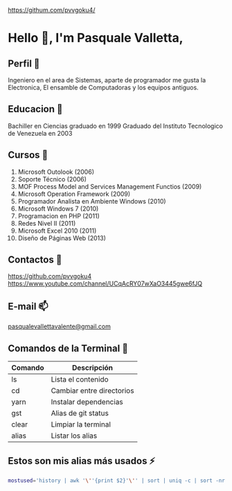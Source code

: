 https://githum.com/pvvgoku4/

# Hello 👋, I'm Pasquale Valletta,

## Perfil 💬
Ingeniero en el area de Sistemas, aparte de programador me gusta la Electronica, El ensamble de Computadoras
y los equipos antiguos.

## Educacion 💬
Bachiller en Ciencias graduado en 1999
Graduado del Instituto Tecnologico de Venezuela en 2003

## Cursos 💬
1. Microsoft Outolook (2006)
1. Soporte Técnico (2006)
1. MOF Process Model and Services Management Functios (2009)
1. Microsoft Operation Framework (2009)
1. Programador Analista en Ambiente Windows (2010)
1. Microsoft Windows 7 (2010)
1. Programacion en PHP (2011)
1. Redes Nivel II (2011)
1. Microsoft Excel 2010 (2011)
1. Diseño de Páginas Web (2013)

## Contactos 🔭
https://github.com/pvvgoku4
https://www.youtube.com/channel/UCqAcRY07wXaO3445gwe6fJQ

## E-mail 📫 
pasqualevallettavalente@gmail.com

## Comandos de la Terminal 💬
| Comando | Descripción               |
|---------|---------------------------|
| ls      | Lista el contenido        |
| cd      | Cambiar entre directorios |
| yarn    | Instalar dependencias     |
| gst     | Alias de git status       |
| clear   | Limpiar la terminal       |
| alias   | Listar los alias          |

## Estos son mis alias más usados ⚡
```bash
mostused='history | awk '\''{print $2}'\'' | sort | uniq -c | sort -nr | head -n 10'
```
